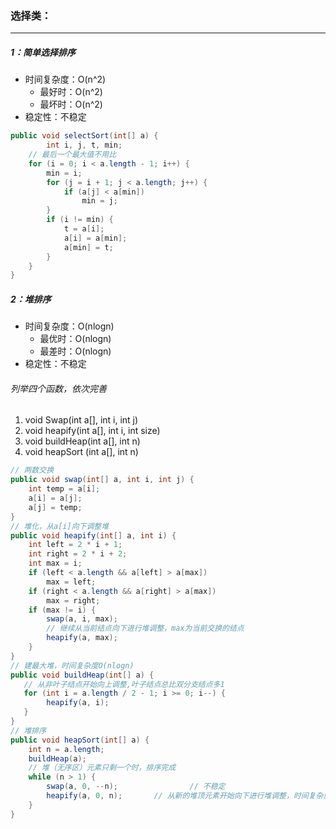 ### 选择类：

------

##### 1：简单选择排序

- 时间复杂度：O(n^2)
  - 最好时：O(n^2)
  - 最坏时：O(n^2)
- 稳定性：不稳定

```java
public void selectSort(int[] a) {
		int i, j, t, min;
    // 最后一个最大值不用比
    for (i = 0; i < a.length - 1; i++) {
        min = i;
        for (j = i + 1; j < a.length; j++) {
            if (a[j] < a[min])
                min = j;
        }
        if (i != min) {
            t = a[i];
            a[i] = a[min];
            a[min] = t;
        }
    }
}
```

##### 2：堆排序

- 时间复杂度：O(nlogn)
  - 最优时：O(nlogn)
  - 最差时：O(nlogn)
- 稳定性：不稳定

###### 列举四个函数，依次完善

1. void Swap(int a[], int i, int j)
2. void heapify(int a[], int i, int size) 
3. void buildHeap(int a[], int n)  
4. void heapSort (int a[], int n)  

```java
// 两数交换
public void swap(int[] a, int i, int j) {
    int temp = a[i];
    a[i] = a[j];
    a[j] = temp;
}
// 堆化，从a[i]向下调整堆
public void heapify(int[] a, int i) {
    int left = 2 * i + 1;        
    int right = 2 * i + 2;        
    int max = i;                
    if (left < a.length && a[left] > a[max])
        max = left;
    if (right < a.length && a[right] > a[max]) 
        max = right;
    if (max != i) {
        swap(a, i, max);
      	// 继续从当前结点向下进行堆调整，max为当前交换的结点
        heapify(a, max);   
    }
}
// 建最大堆，时间复杂度O(nlogn)
public void buildHeap(int[] a) {
   // 从非叶子结点开始向上调整,叶子结点总比双分支结点多1
   for (int i = a.length / 2 - 1; i >= 0; i--) {
     	heapify(a, i);
   }
}
// 堆排序
public void heapSort(int[] a) {
    int n = a.length;
    buildHeap(a);
    // 堆（无序区）元素只剩一个时，排序完成
    while (n > 1) {
        swap(a, 0, --n);				// 不稳定
        heapify(a, 0, n);       // 从新的堆顶元素开始向下进行堆调整，时间复杂度O(logn)
    }
}
```


